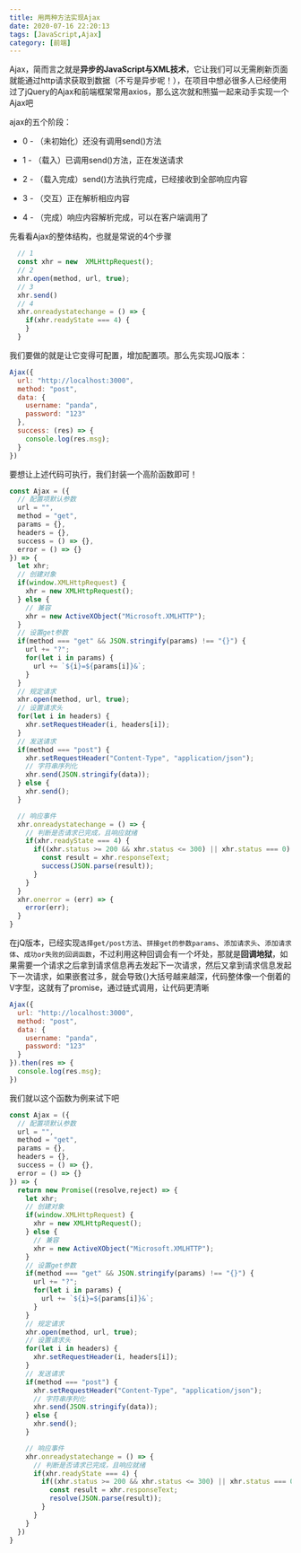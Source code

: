 ```yaml
---
title: 用两种方法实现Ajax
date: 2020-07-16 22:20:13
tags: [JavaScript,Ajax]
category: [前端]
---
```


Ajax，简而言之就是**异步的JavaScript与XML技术**，它让我们可以无需刷新页面就能通过http请求获取到数据（不亏是异步呢！），在项目中想必很多人已经使用过了jQuery的Ajax和前端框架常用axios，那么这次就和熊猫一起来动手实现一个Ajax吧

ajax的五个阶段：

- 0 - （未初始化）还没有调用send()方法

- 1 - （载入）已调用send()方法，正在发送请求

- 2 - （载入完成）send()方法执行完成，已经接收到全部响应内容

- 3 - （交互）正在解析相应内容

- 4 - （完成）响应内容解析完成，可以在客户端调用了

先看看Ajax的整体结构，也就是常说的4个步骤
``` javascript
  // 1
  const xhr = new  XMLHttpRequest();
  // 2
  xhr.open(method, url, true);
  // 3
  xhr.send()
  // 4
  xhr.onreadystatechange = () => {
    if(xhr.readyState === 4) {
    }
  }
```

我们要做的就是让它变得可配置，增加配置项。那么先实现JQ版本：
``` javascript
Ajax({
  url: "http://localhost:3000",
  method: "post",
  data: {
    username: "panda",
    password: "123"
  },
  success: (res) => {
    console.log(res.msg);
  }
})
```
要想让上述代码可执行，我们封装一个高阶函数即可！
``` javascript
const Ajax = ({
  // 配置项默认参数
  url = "",
  method = "get",
  params = {},
  headers = {},
  success = () => {},
  error = () => {}
}) => {
  let xhr;
  // 创建对象
  if(window.XMLHttpRequest) {
    xhr = new XMLHttpRequest();
  } else {
    // 兼容
    xhr = new ActiveXObject("Microsoft.XMLHTTP");
  }
  // 设置get参数
  if(method === "get" && JSON.stringify(params) !== "{}") {
    url += "?";
    for(let i in params) {
      url += `${i}=${params[i]}&`;
    }
  }
  // 规定请求
  xhr.open(method, url, true);
  // 设置请求头
  for(let i in headers) {
    xhr.setRequestHeader(i, headers[i]);
  }
  // 发送请求
  if(method === "post") {
    xhr.setRequestHeader("Content-Type", "application/json");
    // 字符串序列化
    xhr.send(JSON.stringify(data));
  } else {
    xhr.send();
  }

  // 响应事件
  xhr.onreadystatechange = () => {
    // 判断是否请求已完成，且响应就绪
    if(xhr.readyState === 4) {
      if((xhr.status >= 200 && xhr.status <= 300) || xhr.status === 0) {
        const result = xhr.responseText;
        success(JSON.parse(result));
      }
    }
  }
  xhr.onerror = (err) => {
    error(err);
  }
}
```

在jQ版本，已经实现`选择get/post方法`、`拼接get的参数params`、`添加请求头`、`添加请求体`、`成功or失败的回调函数`，不过利用这种回调会有一个坏处，那就是**回调地狱**，如果需要一个请求之后拿到请求信息再去发起下一次请求，然后又拿到请求信息发起下一次请求，如果嵌套过多，就会导致{}大括号越来越深，代码整体像一个倒着的V字型，这就有了promise，通过链式调用，让代码更清晰

``` javascript
Ajax({
  url: "http://localhost:3000",
  method: "post",
  data: {
    username: "panda",
    password: "123"
  }  
}).then(res => {
  console.log(res.msg);
})
```
我们就以这个函数为例来试下吧

``` javascript
const Ajax = ({
  // 配置项默认参数
  url = "",
  method = "get",
  params = {},
  headers = {},
  success = () => {},
  error = () => {}
}) => {
  return new Promise((resolve,reject) => {
    let xhr;
    // 创建对象
    if(window.XMLHttpRequest) {
      xhr = new XMLHttpRequest();
    } else {
      // 兼容
      xhr = new ActiveXObject("Microsoft.XMLHTTP");
    }
    // 设置get参数
    if(method === "get" && JSON.stringify(params) !== "{}") {
      url += "?";
      for(let i in params) {
        url += `${i}=${params[i]}&`;
      }
    }
    // 规定请求
    xhr.open(method, url, true);
    // 设置请求头
    for(let i in headers) {
      xhr.setRequestHeader(i, headers[i]);
    }
    // 发送请求
    if(method === "post") {
      xhr.setRequestHeader("Content-Type", "application/json");
      // 字符串序列化
      xhr.send(JSON.stringify(data));
    } else {
      xhr.send();
    }

    // 响应事件
    xhr.onreadystatechange = () => {
      // 判断是否请求已完成，且响应就绪
      if(xhr.readyState === 4) {
        if((xhr.status >= 200 && xhr.status <= 300) || xhr.status === 0) {
          const result = xhr.responseText;
          resolve(JSON.parse(result));
        }
      }
    }
  })
}
```



